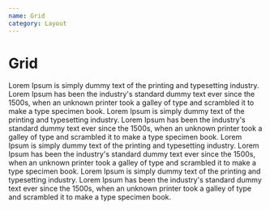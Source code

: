 ```yaml
---
name: Grid
category: Layout
---
```


# Grid

<base-knobs src="./components.json" name="base-grid">
  <base-grid>
        <base-grid-item sm="12" md="6">
          Lorem Ipsum is simply dummy text of the printing and typesetting
          industry. Lorem Ipsum has been the industry's standard dummy text ever
          since the 1500s, when an unknown printer took a galley of type and
          scrambled it to make a type specimen book.
        </base-grid-item>
        <base-grid-item sm="12" md="4">
          Lorem Ipsum is simply dummy text of the printing and typesetting
          industry. Lorem Ipsum has been the industry's standard dummy text ever
          since the 1500s, when an unknown printer took a galley of type and
          scrambled it to make a type specimen book.
        </base-grid-item>
        <base-grid-item sm="12" md="2">
          Lorem Ipsum is simply dummy text of the printing and typesetting
          industry. Lorem Ipsum has been the industry's standard dummy text ever
          since the 1500s, when an unknown printer took a galley of type and
          scrambled it to make a type specimen book.
        </base-grid-item>
        <base-grid-item sm="hide" md="8">
          Lorem Ipsum is simply dummy text of the printing and typesetting
          industry. Lorem Ipsum has been the industry's standard dummy text ever
          since the 1500s, when an unknown printer took a galley of type and
          scrambled it to make a type specimen book.
        </base-grid-item>
      </base-grid>
</base-knobs>
